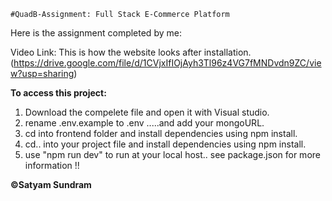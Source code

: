 ```
#QuadB-Assignment: Full Stack E-Commerce Platform
```
Here is the assignment completed by me:

Video Link:
This is how the website looks after installation.
(https://drive.google.com/file/d/1CVjxIfIOjAyh3Tl96z4VG7fMNDvdn9ZC/view?usp=sharing)



**To access this project:** 
1. Download the compelete file and open it with Visual studio.
2. rename .env.example to .env .....and add your mongoURL.
3. cd into frontend folder and install dependencies using npm install.
4. cd.. into your project file and install dependencies using npm install.
5. use "npm run dev" to run at your local host.. see package.json for more information !!

**©Satyam Sundram**
